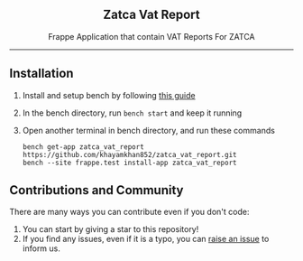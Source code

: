 <div align="center" markdown="1">
	<h2>Zatca Vat Report</h2>
	<p align="center">
	    <p>Frappe Application that contain VAT Reports For ZATCA</p>
	</p>
  
</div>

---

## Installation

1. Install and setup bench by following [this guide](https://frappeframework.com/docs/user/en/installation)
2. In the bench directory, run `bench start` and keep it running
3. Open another terminal in bench directory, and run these commands

	```
	bench get-app zatca_vat_report https://github.com/khayamkhan852/zatca_vat_report.git
	bench --site frappe.test install-app zatca_vat_report
	```


## Contributions and Community

There are many ways you can contribute even if you don't code:

1. You can start by giving a star to this repository!
2. If you find any issues, even if it is a typo, you can [raise an issue](https://github.com/khayamkhan852/zatca_vat_report/issues/new) to inform us.
